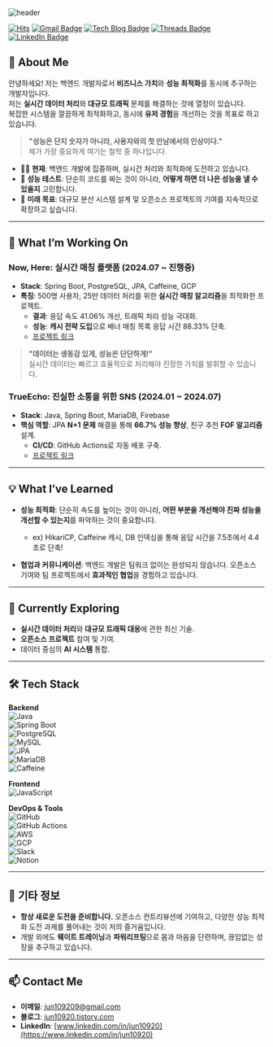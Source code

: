![header](https://capsule-render.vercel.app/api?type=waving&color=0:0b0f4d,100:1c1c86&height=200&section=header&text=Welcome!%20Bamlatte's%20Github&fontColor=FFD700&fontSize=60&fontAlignY=35&desc=Backend%20Developer&descAlignY=65&descAlign=60&animation=fadeIn&speed=3)

[![Hits](https://hits.seeyoufarm.com/api/count/incr/badge.svg?url=https%3A%2F%2Fgithub.com%2Fbamlatte&count_bg=%23002f6c&title_bg=%23002f6c&icon=&icon_color=%23E7E7E7&title=VISIT&edge_flat=false)](https://github.com/bamlatte)
[![Gmail Badge](https://img.shields.io/badge/Gmail-D14836?style=flat&logo=Gmail&logoColor=white)](mailto:jun109209@gmail.com)
[![Tech Blog Badge](https://img.shields.io/badge/Tech%20Blog-555263?style=flat&logoColor=white)](https://jun10920.tistory.com/)
[![Threads Badge](https://img.shields.io/badge/Threads-000000?style=flat&logo=Threads&logoColor=white)](https://www.threads.net/@jun_2.6)
[![LinkedIn Badge](https://img.shields.io/badge/LinkedIn-0a66c2?style=flat&logo=LinkedIn&logoColor=white)](https://www.linkedin.com/in/jun10920)

## 👋 About Me

안녕하세요! 저는 백엔드 개발자로서 **비즈니스 가치**와 **성능 최적화**를 동시에 추구하는 개발자입니다.  
저는 **실시간 데이터 처리**와 **대규모 트래픽** 문제를 해결하는 것에 열정이 있습니다.  
복잡한 시스템을 깔끔하게 최적화하고, 동시에 **유저 경험**을 개선하는 것을 목표로 하고 있습니다.

> **"성능은 단지 숫자가 아니라, 사용자와의 첫 만남에서의 인상이다."**  
> 제가 가장 중요하게 여기는 철학 중 하나입니다.

- 🏃‍♂️ **현재**: 백엔드 개발에 집중하며, 실시간 처리와 최적화에 도전하고 있습니다.
- 💬 **성능 테스트**: 단순히 코드를 짜는 것이 아니라, **어떻게 하면 더 나은 성능을 낼 수 있을지** 고민합니다.
- 🚀 **미래 목표**: 대규모 분산 시스템 설계 및 오픈소스 프로젝트의 기여를 지속적으로 확장하고 싶습니다.

---

## 🔧 What I’m Working On

### Now, Here: **실시간 매칭 플랫폼** (2024.07 ~ 진행중)
- **Stack**: Spring Boot, PostgreSQL, JPA, Caffeine, GCP  
- **특징**: 500명 사용자, 25만 데이터 처리를 위한 **실시간 매칭 알고리즘**을 최적화한 프로젝트.  
  - **결과**: 응답 속도 41.06% 개선, 트래픽 처리 성능 극대화.  
  - **성능**: **캐시 전략 도입**으로 배너 매칭 목록 응답 시간 88.33% 단축.  
  - [프로젝트 링크](https://github.com/now-here-5/.github)

> **"데이터는 생동감 있게, 성능은 단단하게!"**  
> 실시간 데이터는 빠르고 효율적으로 처리해야 진정한 가치를 발휘할 수 있습니다.

### TrueEcho: **진실한 소통을 위한 SNS** (2024.01 ~ 2024.07)
- **Stack**: Java, Spring Boot, MariaDB, Firebase  
- **핵심 역할**: JPA **N+1 문제** 해결을 통해 **66.7% 성능 향상**, 친구 추천 **FOF 알고리즘** 설계.  
  - **CI/CD**: GitHub Actions로 자동 배포 구축.  
  - [프로젝트 링크](https://github.com/TrueEchoProject/TrueEcho_Main)

---

## 💡 What I’ve Learned

- **성능 최적화**: 단순히 속도를 높이는 것이 아니라, **어떤 부분을 개선해야 진짜 성능을 개선할 수 있는지**를 파악하는 것이 중요합니다.  
  - ex) HikariCP, Caffeine 캐시, DB 인덱싱을 통해 응답 시간을 7.5초에서 4.4초로 단축!

- **협업과 커뮤니케이션**: 백엔드 개발은 팀워크 없이는 완성되지 않습니다. 오픈소스 기여와 팀 프로젝트에서 **효과적인 협업**을 경험하고 있습니다.

---

## 🌱 Currently Exploring

- **실시간 데이터 처리**와 **대규모 트래픽 대응**에 관한 최신 기술.
- **오픈소스 프로젝트** 참여 및 기여.
- 데이터 중심의 **AI 시스템** 통합.

---

## 🛠 Tech Stack

**Backend**  
![Java](https://img.shields.io/badge/Java-007396?style=for-the-badge&logo=java&logoColor=white)  
![Spring Boot](https://img.shields.io/badge/Spring_Boot-6DB33F?style=for-the-badge&logo=spring-boot&logoColor=white)  
![PostgreSQL](https://img.shields.io/badge/PostgreSQL-4169E1?style=for-the-badge&logo=postgresql&logoColor=white)  
![MySQL](https://img.shields.io/badge/MySQL-4479A1?style=for-the-badge&logo=mysql&logoColor=white)  
![JPA](https://img.shields.io/badge/JPA-007396?style=for-the-badge&logo=hibernate&logoColor=white)  
![MariaDB](https://img.shields.io/badge/MariaDB-003545?style=for-the-badge&logo=mariadb&logoColor=white)  
![Caffeine](https://img.shields.io/badge/Caffeine_Cache-1e1e1e?style=for-the-badge&logo=coffeescript&logoColor=white)

**Frontend**  
![JavaScript](https://img.shields.io/badge/JavaScript-F7DF1E?style=for-the-badge&logo=javascript&logoColor=black)

**DevOps & Tools**  
![GitHub](https://img.shields.io/badge/GitHub-181717?style=for-the-badge&logo=github&logoColor=white)  
![GitHub Actions](https://img.shields.io/badge/GitHub_Actions-2088FF?style=for-the-badge&logo=github-actions&logoColor=white)  
![AWS](https://img.shields.io/badge/AWS-232F3E?style=for-the-badge&logo=amazon-aws&logoColor=white)  
![GCP](https://img.shields.io/badge/GCP-4285F4?style=for-the-badge&logo=google-cloud&logoColor=white)  
![Slack](https://img.shields.io/badge/Slack-4A154B?style=for-the-badge&logo=slack&logoColor=white)  
![Notion](https://img.shields.io/badge/Notion-000000?style=for-the-badge&logo=notion&logoColor=white)

---

## 🚀 기타 정보

- **항상 새로운 도전을 준비합니다.** 오픈소스 컨트리뷰션에 기여하고, 다양한 성능 최적화 도전 과제를 풀어내는 것이 저의 즐거움입니다.
- 개발 외에도 **웨이트 트레이닝**과 **파워리프팅**으로 몸과 마음을 단련하며, 끊임없는 성장을 추구하고 있습니다.

---

## 📫 Contact Me

- **이메일**: jun109209@gmail.com
- **블로그**: [jun10920.tistory.com](https://jun10920.tistory.com)
- **LinkedIn**: [www.linkedin.com/in/jun10920](https://www.linkedin.com/in/jun10920)

